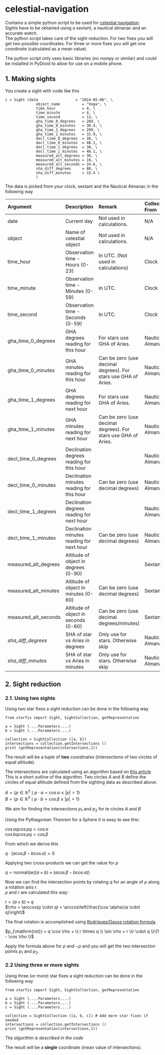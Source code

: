 # celestial-navigation
Contains a simple python script to be used for [celestial navigation](https://en.wikipedia.org/wiki/Celestial_navigation). <br>
Sights have to be obtained using a sextant, a nautical almanac and an accurate watch. <br>
The python script takes care of the sight reduction. For two fixes you will get two possible coordinates. For three or more fixes you will get one coordinate (calculated as a mean value). 

The python script only uses basic libraries (no numpy or similar) and could be installed in PyDroid to allow for use on a mobile phone. 

## 1. Making sights

You create a sight with code like this

    c = Sight (date                 = "2024-05-06", \
                  object_name          = "Vega", \
                  time_hour            = 4, \
                  time_minute          = 4, \
                  time_second          = 13, \
                  gha_time_0_degrees   = 284, \
                  gha_time_0_minutes   = 30.4, \
                  gha_time_1_degrees   = 299, \
                  gha_time_1_minutes   = 32.9, \
                  decl_time_0_degrees  = 38, \
                  decl_time_0_minutes  = 48.1, \
                  decl_time_1_degrees  = 38, \
                  decl_time_1_minutes  = 48.1, \
                  measured_alt_degrees = 30, \
                  measured_alt_minutes = 16, \
                  measured_alt_seconds = 24.6, \
                  sha_diff_degrees     = 80, \
                  sha_diff_minutes     = 33.4 \
                  )
                  
The data is picked from your clock, sextant and the Nautical Almanac in the following way

| Argument             | Description                               | Remark                                                         | Collected From | 
| :-------------       | :-------------                            | :-------------                                                 | :------------- |
| date                 | Current day                               | Not used in calculations.                                      | N/A |
| object               | Name of celestial object                  | Not used in calculations.                                      | N/A |
| time_hour            | Observation time - Hours (0-23)           | In UTC. (Not used in calculations)                             | Clock |
| time_minute          | Observation time - Minutes (0-59)         | In UTC.                                                        | Clock |
| time_second          | Observation time - Seconds (0-59)         | In UTC.                                                        | Clock | 
| gha_time_0_degrees   | GHA degrees reading for this hour         | For stars use GHA of Aries.                                    | Nautical Almanac |
| gha_time_0_minutes   | GHA minutes reading for this hour         | Can be zero (use decimal degrees). For stars use GHA of Aries. | Nautical Almanac |
| gha_time_1_degrees   | GHA degrees reading for next hour         | For stars use GHA of Aries.                                    | Nautical Almanac |
| gha_time_1_minutes   | GHA minutes reading for next hour         | Can be zero (use decimal degrees). For stars use GHA of Aries. | Nautical Almanac |
| decl_time_0_degrees  | Declination degrees reading for this hour |                                                                | Nautical Almanac |
| decl_time_0_minutes  | Declination minutes reading for this hour | Can be zero (use decimal degrees)                              | Nautical Almanac |  
| decl_time_1_degrees  | Declination degrees reading for next hour |                                                                | Nautical Almanac |
| decl_time_1_minutes  | Declination minutes reading for next hour | Can be zero (use decimal degrees)                              | Nautical Almanac |
| measured_alt_degrees | Altitude of object in degrees (0-90)      |                                                                | Sextant |
| measured_alt_minutes | Altitude of object in minutes (0-60)      | Can be zero (use decimal degrees)                              | Sextant |
| measured_alt_seconds | Altitude of object in seconds (0-60)      | Can be zero (use decimal degrees/minutes)                      | Sextant |
| *sha_diff_degrees*   | SHA of star vs Aries in degrees           | Only use for stars. Otherwise skip                             | Nautical Almanac |
| *sha_diff_minutes*   | SHA of star vs Aries in minutes           | Only use for stars. Otherwise skip                             | Nautical Almanac |

## 2. Sight reduction

### 2.1. Using two sights

Using two star fixes a sight reduction can be done in the following way 

    from starfix import Sight, SightCollection, getRepresentation
	
    a = Sight (....Parameters....)
    b = Sight (....Parameters....)
    
    collection = SightCollection ([a, b])
    intersections = collection.getIntersections ()
    print (getRepresentation(intersections,1))
    
The result will be a tuple of **two** coordinates (intersections of two circles of equal altitude). 

The intersections are calculated using an algorithm based on [this article](https://math.stackexchange.com/questions/4510171/how-to-find-the-intersection-of-two-circles-on-a-sphere) <br/>
This is a short outline of the algorithm. Two circles $A$ and $B$ define the circles of equal altitude defined from the sighting data as described above. 

$A = \{ p \in \mathbb{R}^3 \mid p \cdot a = \cos \alpha \land |p| = 1 \}$ <br/>
$B = \{ p \in \mathbb{R}^3 \mid p \cdot b = \cos \beta \land |p| = 1 \}$ 

We aim for finding the intersections $p_1$ and $p_2$ for te circles $A$ and $B$

Using the Pythagorean Theorem for a Sphere it is easy to see this: 

$\cos aq \cos pq = \cos \alpha$ <br/>
$\cos bq \cos pq = \cos \beta$ <br/>

From which we derive this

$q \cdot (a \cos \beta - b \cos \alpha) = 0$

Applying two cross-products we can get the value for $p$

$q = \mathrm{normalize}((a \times b) \times (a \cos \beta - b \cos \alpha))$

Now we can find the intersection points by rotating $q$ for an angle of $\rho$ along a rotation axis $r$. <br/>
$\rho$ and $r$ are calculated this way:

$r = (a \times b) \times q$ <br/>
$\rho = \arccos(p \cdot q) = \arccos\left(\frac{\cos \alpha}{a \cdot q}\right)$

The final rotation is accomplished using [Rodrigues/Gauss rotation formula](https://en.wikipedia.org/wiki/Rodrigues%27_rotation_formula).

$p_{\mathrm{rot}} = q \cos \rho + \( r \times q \) \sin \rho + r \(r \cdot q \)\(1 - \cos \rho \)$ 

Apply the formula above for $\rho$ and $-\rho$ and you will get the two intersection points $p_1$ and $p_2$. 

### 2.2 Using three or more sights

Using three (or more) star fixes a sight reduction can be done in the following way 

    from starfix import Sight, SightCollection, getRepresentation
	
    a = Sight (....Parameters....)
    b = Sight (....Parameters....)
    c = Sight (....Parameters....)
    
    collection = SightCollection ([a, b, c]) # Add more star fixes if needed
    intersections = collection.getIntersections ()
    print (getRepresentation(intersections,1))

*The algorithm is described in the code*
    
The result will be a **single** coordinate (mean value of intersections). 



